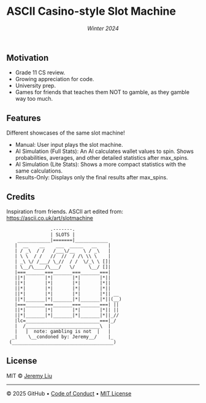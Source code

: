 # ASCII Casino-style Slot Machine

<header>

<!--
  <<< Author notes: Course header >>>
  Include a 1280×640 image, course title in sentence case, and a concise description in emphasis.
  In your repository settings: enable template repository, add your 1280×640 social image, auto delete head branches.
  Add your open source license, GitHub uses MIT license.
-->

_Winter 2024_

</header>

<!--
  <<< Author notes: Finish >>>
  Review what we learned, ask for feedback, provide next steps.
-->

## Motivation
- Grade 11 CS review.
- Growing appreciation for code.
- University prep.
- Games for friends that teaches them NOT to gamble, as they gamble way too much.

## Features

Different showcases of the same slot machine!
- Manual: User input plays the slot machine.
- AI Simulation (Full Stats): An AI calculates wallet values to spin. Shows probabilities, averages, and other detailed statistics after max_spins.
- AI Simulation (Lite Stats): Shows a more compact statistics with the same calculations.
- Results-Only: Displays only the final results after max_spins.

## Credits

Inspiration from friends. ASCII art edited from: https://ascii.co.uk/art/slotmachine

                    .-------.
                    | SLOTS |
        ____________|=======|____________
       |  __    __    ___  _____   __    |
       | / _\  / /   /___\/__   \ / _\   |
       | \ \  / /   //  //  / /\ \\ \    |
       | _\ \/ /___/ \_//  / /  \/_\ \ []|
       | \__/\____/\___/   \/     \__/ []|
       |===_______===_______===_______===|
       ||*|       |*|       |*|       |*||
       ||*|       |*|       |*|       |*||
       ||*|       |*|       |*|       |*||
       ||*|       |*|       |*|       |*|| __
       ||*|_______|*|_______|*|_______|*||(__)
       |===_______===_______===_______===| ||
       ||*|       |*|       |*|       |*|| ||
       ||*|_______|*|_______|*|_______|*||_//
       |lc=___________________________===|_/
       |  /___________________________\  |
       |   |  note: gambling is not  |   |
      _|    \__condoned by: Jeremy__/    |_
     (_____________________________________)

## License
MIT © [Jeremy Liu]()

<footer>

<!--
  <<< Author notes: Footer >>>
  Add a link to get support, GitHub status page, code of conduct, license link.
-->

---

&copy; 2025 GitHub &bull; [Code of Conduct](https://www.contributor-covenant.org/version/2/1/code_of_conduct/code_of_conduct.md) &bull; [MIT License](https://gh.io/mit)

</footer>
